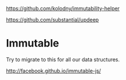 https://github.com/kolodny/immutability-helper

https://github.com/substantial/updeep

# Immutable

Try to migrate to this for all our data structures.

http://facebook.github.io/immutable-js/
